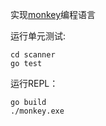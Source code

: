 实现[monkey](https://monkeylang.org/)编程语言  
  
运行单元测试:  
```
cd scanner
go test
```
  
运行REPL：  
```
go build
./monkey.exe
```